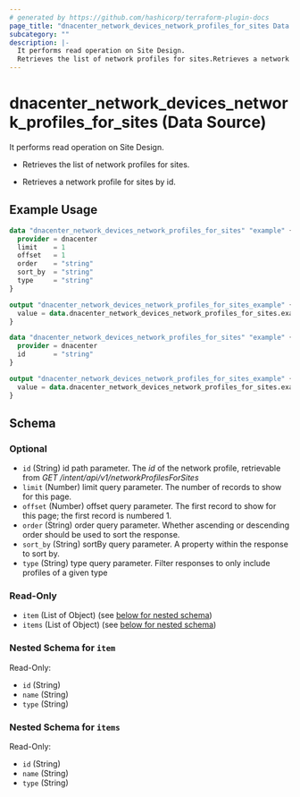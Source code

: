 ```yaml
---
# generated by https://github.com/hashicorp/terraform-plugin-docs
page_title: "dnacenter_network_devices_network_profiles_for_sites Data Source - terraform-provider-dnacenter"
subcategory: ""
description: |-
  It performs read operation on Site Design.
  Retrieves the list of network profiles for sites.Retrieves a network profile for sites by id.
---
```


# dnacenter_network_devices_network_profiles_for_sites (Data Source)

It performs read operation on Site Design.

- Retrieves the list of network profiles for sites.

- Retrieves a network profile for sites by id.

## Example Usage

```terraform
data "dnacenter_network_devices_network_profiles_for_sites" "example" {
  provider = dnacenter
  limit    = 1
  offset   = 1
  order    = "string"
  sort_by  = "string"
  type     = "string"
}

output "dnacenter_network_devices_network_profiles_for_sites_example" {
  value = data.dnacenter_network_devices_network_profiles_for_sites.example.items
}

data "dnacenter_network_devices_network_profiles_for_sites" "example" {
  provider = dnacenter
  id       = "string"
}

output "dnacenter_network_devices_network_profiles_for_sites_example" {
  value = data.dnacenter_network_devices_network_profiles_for_sites.example.item
}
```

<!-- schema generated by tfplugindocs -->
## Schema

### Optional

- `id` (String) id path parameter. The *id* of the network profile, retrievable from *GET /intent/api/v1/networkProfilesForSites*
- `limit` (Number) limit query parameter. The number of records to show for this page.
- `offset` (Number) offset query parameter. The first record to show for this page; the first record is numbered 1.
- `order` (String) order query parameter. Whether ascending or descending order should be used to sort the response.
- `sort_by` (String) sortBy query parameter. A property within the response to sort by.
- `type` (String) type query parameter. Filter responses to only include profiles of a given type

### Read-Only

- `item` (List of Object) (see [below for nested schema](#nestedatt--item))
- `items` (List of Object) (see [below for nested schema](#nestedatt--items))

<a id="nestedatt--item"></a>
### Nested Schema for `item`

Read-Only:

- `id` (String)
- `name` (String)
- `type` (String)


<a id="nestedatt--items"></a>
### Nested Schema for `items`

Read-Only:

- `id` (String)
- `name` (String)
- `type` (String)
